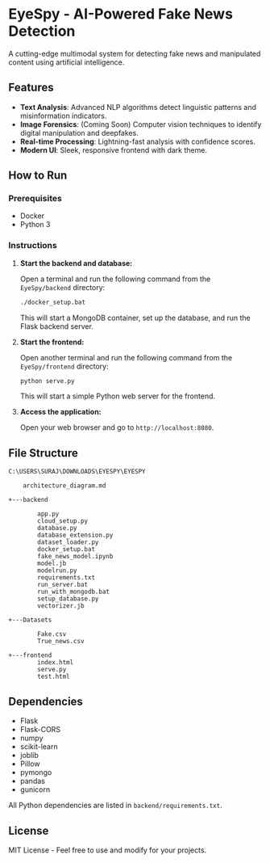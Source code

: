 # EyeSpy - AI-Powered Fake News Detection

A cutting-edge multimodal system for detecting fake news and manipulated content using artificial intelligence.

## Features

- **Text Analysis**: Advanced NLP algorithms detect linguistic patterns and misinformation indicators.
- **Image Forensics**: (Coming Soon) Computer vision techniques to identify digital manipulation and deepfakes.
- **Real-time Processing**: Lightning-fast analysis with confidence scores.
- **Modern UI**: Sleek, responsive frontend with dark theme.

## How to Run

### Prerequisites

- Docker
- Python 3

### Instructions

1.  **Start the backend and database:**

    Open a terminal and run the following command from the `EyeSpy/backend` directory:

    ```bash
    ./docker_setup.bat
    ```

    This will start a MongoDB container, set up the database, and run the Flask backend server.

2.  **Start the frontend:**

    Open another terminal and run the following command from the `EyeSpy/frontend` directory:

    ```bash
    python serve.py
    ```

    This will start a simple Python web server for the frontend.

3.  **Access the application:**

    Open your web browser and go to `http://localhost:8080`.

## File Structure

```
C:\USERS\SURAJ\DOWNLOADS\EYESPY\EYESPY

    architecture_diagram.md
    
+---backend

        app.py
        cloud_setup.py
        database.py
        database_extension.py
        dataset_loader.py
        docker_setup.bat
        fake_news_model.ipynb
        model.jb
        modelrun.py
        requirements.txt
        run_server.bat
        run_with_mongodb.bat
        setup_database.py
        vectorizer.jb
        
+---Datasets

        Fake.csv
        True_news.csv
        
+---frontend
        index.html
        serve.py
        test.html
```

## Dependencies

- Flask
- Flask-CORS
- numpy
- scikit-learn
- joblib
- Pillow
- pymongo
- pandas
- gunicorn

All Python dependencies are listed in `backend/requirements.txt`.

## License

MIT License - Feel free to use and modify for your projects.
